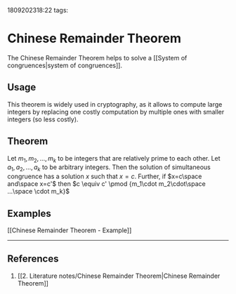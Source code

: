 1809202318:22
tags: 
# Chinese Remainder Theorem

The Chinese Remainder Theorem helps to solve a [[System of congruences|system of congruences]].
## Usage
This theorem is widely used in cryptography, as it allows to compute large integers by replacing one costly computation by multiple ones with smaller integers (so less costly).
## Theorem
Let $m_1, m_2, ..., m_k$ to be integers that are relatively prime to each other.
Let $a_1, a_2, ..., a_k$ to be arbitrary integers.
Then the solution of simultaneous congruence has a solution $x$ such that $x=c$. 
Further, if $x=c\space and\space x=c'$ then $c \equiv c' \pmod {m_1\cdot m_2\cdot\space ...\space \cdot m_k}$ 
## Examples
[[Chinese Remainder Theorem - Example]]

---
## References
1. [[2. Literature notes/Chinese Remainder Theorem|Chinese Remainder Theorem]]